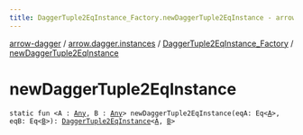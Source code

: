 ```yaml
---
title: DaggerTuple2EqInstance_Factory.newDaggerTuple2EqInstance - arrow-dagger
---
```


[arrow-dagger](../../index.html) / [arrow.dagger.instances](../index.html) / [DaggerTuple2EqInstance_Factory](index.html) / [newDaggerTuple2EqInstance](./new-dagger-tuple2-eq-instance.html)

# newDaggerTuple2EqInstance

`static fun <A : `[`Any`](https://kotlinlang.org/api/latest/jvm/stdlib/kotlin/-any/index.html)`, B : `[`Any`](https://kotlinlang.org/api/latest/jvm/stdlib/kotlin/-any/index.html)`> newDaggerTuple2EqInstance(eqA: Eq<`[`A`](new-dagger-tuple2-eq-instance.html#A)`>, eqB: Eq<`[`B`](new-dagger-tuple2-eq-instance.html#B)`>): `[`DaggerTuple2EqInstance`](../-dagger-tuple2-eq-instance/index.html)`<`[`A`](new-dagger-tuple2-eq-instance.html#A)`, `[`B`](new-dagger-tuple2-eq-instance.html#B)`>`